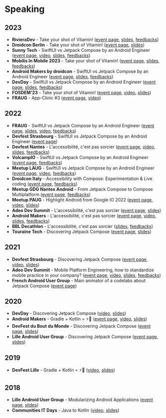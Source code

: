 # Speaking

## 2023

* **RivieraDev** - Take your shot of Vitamin! ([event page](https://rivieradev.fr/session/1153), [slides](https://speakerdeck.com/gerardpaligot/take-your-shot-of-vitamin), [feedbacks](https://openfeedback.io/VWEMZHoBj0mPrdZ9Isso/2023-07-11/gWifDCcXW7X1VBG0Kwnb))
* **Droidcon Berlin** - Take your shot of Vitamin! ([event page](https://berlin.droidcon.com/gerard-paligot/), [slides](https://speakerdeck.com/gerardpaligot/take-your-shot-of-vitamin))
* **Sunny Tech** - SwiftUI vs Jetpack Compose by an Android Engineer ([event page](https://sunny-tech.io/sessions/swiftui-vs-jetpack-compose-par), [video](https://youtu.be/EZeycvVbIVQ), [slides](https://speakerdeck.com/gerardpaligot/swiftui-vs-jetpack-compose-by-an-android-engineer), [feedbacks](https://openfeedback.io/sunnytech2023/2023-06-30/swiftui-vs-jetpack-compose-par))
* **Mobilis In Mobile 2023** - Take your shot of Vitamin! ([event page](https://mobilis-in-mobile.io/), [slides](https://speakerdeck.com/gerardpaligot/take-your-shot-of-vitamin), [feedbacks](https://openfeedback.io/RQSg6MHywwQzjkYgFFoW/2023-06-20/sBlZgIMqOpaKI2ctvUzv))
* **Android Makers by droidcon** - SwiftUI vs Jetpack Compose by an Android Engineer ([event page](https://androidmakers.droidcon.com/gerard-paligot/), [slides](https://speakerdeck.com/gerardpaligot/swiftui-vs-jetpack-compose-by-an-android-engineer), [feedbacks](https://openfeedback.io/am2023/2023-04-27/423061))
* **DevDay** - SwiftUI vs Jetpack Compose by an Android Engineer ([event page](https://www.devday.be/Sessions/details/200), [slides](https://speakerdeck.com/gerardpaligot/swiftui-vs-jetpack-compose-by-an-android-engineer), [feedbacks](https://openfeedback.io/fePnfMqcFyPW6ylFepGW/2023-03-23/200))
* **FOSDEM'23** - Take your shot of Vitamin! ([event page](https://fosdem.org/2023/schedule/event/take_your_shot_of_vitamin/), [video](https://fosdem.org/2023/schedule/event/take_your_shot_of_vitamin/), [slides](https://speakerdeck.com/gerardpaligot/take-your-shot-of-vitamin))
* **FRAUG** - App-Clinic #3 ([event page](https://gdg.community.dev/events/details/google-gdg-nantes-android-presents-fraug-app-clinic-3/), [video](https://www.youtube.com/live/JZuCl0WgqI0))

## 2022

* **FRAUG** - SwiftUI vs Jetpack Compose by an Android Engineer ([event page](https://gdg.community.dev/events/details/google-gdg-nantes-android-presents-fraug-swiftui-vs-jetpack-compose-avec-gerard-paligot/), [slides](https://speakerdeck.com/gerardpaligot/swiftui-vs-jetpack-compose-by-an-android-engineer), [video](https://www.youtube.com/live/2D9TmuWmElQ), [feedbacks](https://openfeedback.io/e6swwSH4aDCT9iWWvxUM/2022-12-16/FyVztY5LfQcWn4rf9VpW))
* **Devfest Strasbourg** - SwiftUI vs Jetpack Compose by an Android Engineer ([event page](https://devfest.gdgstrasbourg.fr/schedule))
* **Devfest Nantes** - L'accessibilité, c'est pas sorcier ([event page](https://devfest.gdgnantes.com/en/sessions/l_accessibilite__c_est_pas_sorcier__), [video](https://youtu.be/l0ouMbpOWn0), [slides](https://docs.google.com/presentation/d/1Duy1GHgpqTCug43Trlp1aBLbY7bCDiDtAwrK6rEBl9g/edit?usp=sharing), [feedbacks](https://openfeedback.io/devfestnantes22/2022-10-21/30))
* **VolcampIO** - SwiftUI vs Jetpack Compose by an Android Engineer ([event page](https://www.volcamp.io/talks/22d2t4s6), [feedbacks](https://openfeedback.io/LjGz0p1jgPjgoP43jNzz/2022-10-14/IHURgsxKVQFxa3VdUnfG))
* **Meetup LAUG** - SwiftUI vs Jetpack Compose by an Android Engineer ([event page](https://www.meetup.com/fr-FR/lille-android-user-group/events/288649880/), [video](https://youtu.be/IDUVGvjqJNM), [feedbacks](https://openfeedback.io/WQlrSFmva4qfRtjcZOT5/2022-10-11/CQzmVBViWCbDwc7IKvog))
* **Droidcon Italy** - Accessibility with Compose: Experimentation & Live coding ([event page](https://it.droidcon.com/2022/), [feedbacks](https://openfeedback.io/qkOskcnEadTxeNivZ592/2022-10-07/juSGUUhCpQAXIexkxbwg))
* **Meetup GDG Nantes Android** - From Jetpack Compose to Compose Multiplatform ([event page](https://gdg.community.dev/events/details/google-gdg-nantes-android-presents-android-nantes-21-meetup-au-palace/), [feedbacks](https://openfeedback.io/SsApO1mL6wNRw2fGRKf3/2022-09-27/gKh0Po4NoUOcnDru91xF))
* **Meetup PAUG** - Highlight Android from Google IO 2022 ([event page](https://www.meetup.com/Android-Paris/events/285963041/), [video](https://youtu.be/UDYLtYL14nU), [slides](https://docs.google.com/presentation/d/1WQ1KPGS3V9EplnncfqwW9rj4nnACrjj0eIjjygVAJ60/edit?usp=sharing&resourcekey=0-7DuCFab6Sr6Ht_xiEXLKqw))
* **Adeo Dev Summit** - L'accessibilité, c'est pas sorcier ([event page](https://adeodevsummit2022.sched.com/event/12ZjN/laccessibilite-cest-pas-sorcier), [slides](https://docs.google.com/presentation/d/1Duy1GHgpqTCug43Trlp1aBLbY7bCDiDtAwrK6rEBl9g/edit?usp=sharing))
* **Android Makers** - L'accessibilité, c'est pas sorcier ([event page](https://androidmakers.fr/schedule/2022-04-26?sessionId=NHE-5712), [video](https://youtu.be/wDCiNb_GPxw), [slides](https://docs.google.com/presentation/d/1Duy1GHgpqTCug43Trlp1aBLbY7bCDiDtAwrK6rEBl9g/edit?usp=sharing), [feedbacks](https://openfeedback-am-2022.web.app/am-2022/2022-04-26/NHE-5712))
* **BBL Decathlon** - L'accessibilité, c'est pas sorcier ([slides](https://docs.google.com/presentation/d/1Duy1GHgpqTCug43Trlp1aBLbY7bCDiDtAwrK6rEBl9g/edit?usp=sharing), [feedbacks](https://openfeedback.io/decathlon-bbl-accessibility-fanny/2021-04-29/fEHaNmKCExgT6cnw7gbQ))
* **Touraine Tech** - Discovering Jetpack Compose ([event page](https://touraine.tech/talk/22IzHA9usrQNr3VHtwV3), [slides](https://speakerdeck.com/gerardpaligot/discovering-jetpack-compose))

## 2021

* **Devfest Strasbourg** - Discovering Jetpack Compose ([event page](https://devfest21.gdgstrasbourg.fr/schedule/2021-11-09?sessionId=114), [video](https://youtu.be/6r8JYIR-PtU), [slides](https://speakerdeck.com/gerardpaligot/discovering-jetpack-compose))
* **Adeo Dev Summit** - Mobile Platform Engineering, how to standardize mobile practice in your company? ([event page](https://adeodevsummit2021.sched.com/event/jcs7/quickie-mobile-platform-engineering-how-to-standardize-mobile-practice-in-your-company), [video](https://youtu.be/9b0tdM3yNNs), [slides](https://speakerdeck.com/gerardpaligot/mobile-platform-engineering-how-to-standardize-mobile-practice-in-your-company), [feedbacks](https://openfeedback.io/JCbSxM01WvfWfrMc1bvr/2021-06-16/1E5svhRWmrcPbPU6gEKR))
* **French Android User Group** - Main animator of a codelabs about Jetpack Compose ([event page](https://www.meetup.com/fr-FR/lille-android-user-group/events/275800069/))

## 2020

* **DevDay** - Discovering Jetpack Compose ([video](https://www.youtube.com/watch?v=V66x5rQvLeg&t=3576s), [slides](https://speakerdeck.com/gerardpaligot/discovering-jetpack-compose))
* **Android Makers** - Gradle + Kotlin = ⚡🚀 ([event page](https://android-makers-2020.firebaseapp.com/schedule/2020-04-20?sessionId=174162), [video](https://youtu.be/I3WfRaIl4a4), [slides](https://speakerdeck.com/gerardpaligot/gradle-plus-kotlin-dsl-equals))
* **DevFest du Bout du Monde** - Discovering Jetpack Compose ([event page](https://devfest.duboutdumonde.bzh/sessions/a_la_decouverte_de_jetpack_compose/), [slides](https://speakerdeck.com/gerardpaligot/discovering-jetpack-compose))
* **Lille Android User Group** - Discovering Jetpack Compose ([event page](https://www.meetup.com/fr-FR/lille-android-user-group/events/267908033/), [slides](https://speakerdeck.com/gerardpaligot/discovering-jetpack-compose))

## 2019

* **DevFest Lille** - Gradle + Kotlin = ⚡🚀 ([video](https://youtu.be/qJzMYWrKGBg), [slides](https://speakerdeck.com/gerardpaligot/gradle-plus-kotlin-dsl-equals))

## 2018

* **Lille Android User Group** - Modularizing Android Applications ([event page](https://www.meetup.com/fr-FR/lille-android-user-group/events/256628009/), [slides](https://speakerdeck.com/gerardpaligot/modularizing-android-applications))
* **Communities IT Days** - Java to Kotlin ([video](https://youtu.be/NPEOY-TEh5E), [slides](https://speakerdeck.com/gerardpaligot/from-java-to-kotlin))
